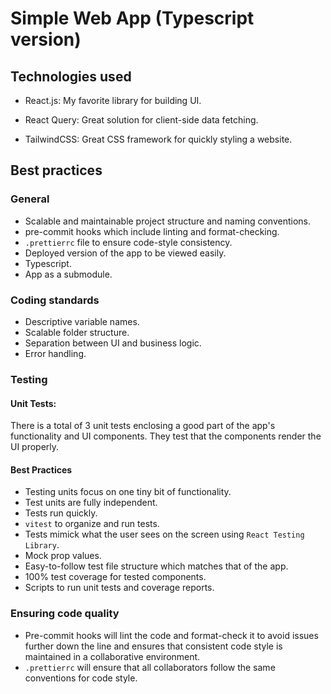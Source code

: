 # Simple Web App (Typescript version)

## Technologies used
- React.js: My favorite library for building UI.

- React Query: Great solution for client-side data fetching.

- TailwindCSS: Great CSS framework for quickly styling a website.

## Best practices

### General
- Scalable and maintainable project structure and naming conventions.
- pre-commit hooks which include linting and format-checking.
- `.prettierrc` file to ensure code-style consistency.
- Deployed version of the app to be viewed easily.
- Typescript.
- App as a submodule.

### Coding standards
- Descriptive variable names.
- Scalable folder structure.
- Separation between UI and business logic.
- Error handling.

### Testing

#### Unit Tests:
There is a total of 3 unit tests enclosing a good part of the app's functionality and UI components. They test that the components render the UI properly.

#### Best Practices
- Testing units focus on one tiny bit of functionality.
- Test units are fully independent.
- Tests run quickly.
- `vitest` to organize and run tests.
- Tests mimick what the user sees on the screen using `React Testing Library`.
- Mock prop values.
- Easy-to-follow test file structure which matches that of the app.
- 100% test coverage for tested components.
- Scripts to run unit tests and coverage reports.

### Ensuring code quality
- Pre-commit hooks will lint the code and format-check it to avoid issues further down the line and ensures that consistent code style is maintained in a collaborative environment.
- `.prettierrc` will ensure that all collaborators follow the same conventions for code style.
